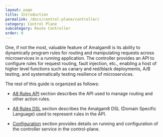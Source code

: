 ```yaml
---
layout: page
title: Introduction
permalink: /docs/control-plane/controller/
category: Control Plane
subcategory: Route Controller
order: 0
---
```


One, if not the most, valuable feature of Amalgam8 is its ability to
dynamically program rules for routing and manipulating requests across microservices in a running application.
The controller provides an API to configure rules for request routing, fault injection, etc.,
enabling a host of higher level functions such as
canary and red/black deployments, A/B testing, and systematically testing resilience of microservices.

The rest of this guide is organized as follows:

* [A8 Rules API](/docs/control-plane/controller/rules-api/) section describes
  the API used to manage routing and other action rules.
  
* [A8 Rules DSL](/docs/control-plane/controller/rules-dsl/) section describes
  the Amalgam8 DSL (Domain Specific Language) used to represent rules in the API.
  
* [Configuration](/docs/control-plane/controller/controller-configuration-options/) section provides
  details on running and configuration of the controller service in the control-plane.
